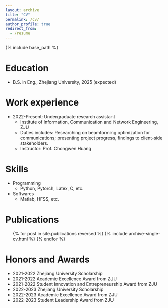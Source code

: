 ```yaml
---
layout: archive
title: "CV"
permalink: /cv/
author_profile: true
redirect_from:
  - /resume
---
```


{% include base_path %}

Education
======
* B.S. in Eng., Zhejiang University, 2025 (expected)

Work experience
======
* 2022-Present: Undergraduate research assistant
  * Institute of Information, Communication and Network Engineering, ZJU
  * Duties includes: Researching on beamforming optimization for communications; presenting project progress, findings to client-side stakeholders.
  * Instructor: Prof. Chongwen Huang

Skills
======
* Programming
  * Python, Pytorch, Latex, C, etc.
* Softwares
  * Matlab, HFSS, etc.

Publications
======
  <ul>{% for post in site.publications reversed %}
    {% include archive-single-cv.html %}
  {% endfor %}</ul>
  
Honors and Awards
======
* 2021-2022 Zhejiang University Scholarship
* 2021-2022 Academic Excellence Award from ZJU
* 2021-2022 Student Innovation and Entrepreneurship Award from ZJU
* 2022-2023 Zhejiang University Scholarship
* 2022-2023 Academic Excellence Award from ZJU
* 2022-2023 Student Leadership Award from ZJU
